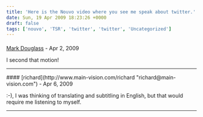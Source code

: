 ```yaml
---
title: 'Here is the Nouvo video where you see me speak about twitter.'
date: Sun, 19 Apr 2009 18:23:26 +0000
draft: false
tags: ['nouvo', 'TSR', 'twitter', 'twitter', 'Uncategorized']
---
```



#### 
[Mark Douglass]( "onkelschark@gmail.com") - <time datetime="2009-04-28 13:32:00">Apr 2, 2009</time>

I second that motion!
<hr />
#### 
[richard](http://www.main-vision.com/richard "richard@main-vision.com") - <time datetime="2009-04-25 11:03:51">Apr 6, 2009</time>

:-), I was thinking of translating and subtitling in English, but that would require me listening to myself.
<hr />

